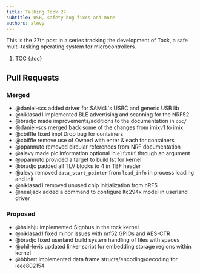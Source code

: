 ```yaml
---
title: Talking Tock 27
subtitle: USB, safety bug fixes and more
authors: alevy
---
```


This is the 27th post in a series tracking the development of Tock, a
safe multi-tasking operating system for microcontrollers.

1. TOC
{:toc}

## Pull Requests

### Merged

  * @daniel-scs added driver for SAM4L's USBC and generic USB lib
  * @niklasad1 implemented BLE advertising and scanning for the NRF52
  * @bradjc made improvements/additions to the documentation in `doc/`
  * @daniel-scs merged back some of the changes from imixv1 to imix
  * @cbiffle fixed impl Drop bug for containers
  * @cbiffle remove use of Owned with enter & each for containers
  * @ppannuto removed circular references from NRF documentation
  * @alevy made pic information optional in `elf2tbf` through an argument
  * @ppannuto provided a target to build lst for kernel
  * @bradjc padded all TLV blocks to 4 in TBF header
  * @alevy removed `data_start_pointer` from `load_info` in process loading and init
  * @niklasad1 removed unused chip initialization from nRF5
  * @nealjack added a command to configure ltc294x model in userland driver

### Proposed

  * @hsiehju implemented Signbus in the tock kernel
  * @niklasad1 fixed minor issues with nrf52 GPIOs and AES-CTR
  * @bradjc fixed userland build system handling of files with spaces
  * @phil-levis updated linker script for embedding storage regions within kernel
  * @bbbert implemented data frame structs/encoding/decoding for ieee802154

